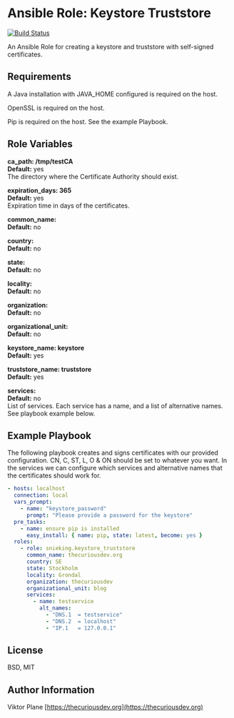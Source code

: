 Ansible Role: Keystore Truststore
=========
[![Build Status](https://travis-ci.org/snieking/ansible-role-keystore-truststore.svg?branch=master)](https://travis-ci.org/snieking/ansible-role-keystore-truststore)

An Ansible Role for creating a keystore and truststore with self-signed certificates.

Requirements
------------

A Java installation with JAVA_HOME configured is required on the host.

OpenSSL is required on the host.

Pip is required on the host. See the example Playbook.

Role Variables
--------------

**ca_path: /tmp/testCA** \
**Default:** yes \
The directory where the Certificate Authority should exist.

**expiration_days: 365** \
**Default:** yes \
Expiration time in days of the certificates.

**common_name:** \
**Default:** no

**country:** \
**Default:** no

**state:** \
**Default:** no

**locality:** \
**Default:** no

**organization:** \
**Default:** no

**organizational_unit:** \
**Default:** no

**keystore_name: keystore** \
**Default:** yes

**truststore_name: truststore** \
**Default:** yes

**services:** \
**Default:** no \
List of services. Each service has a name, and a list of alternative names. See playbook example below.

Example Playbook
----------------

The following playbook creates and signs certificates with our provided configuration. CN, C, ST, L, O & ON should be set to whatever you want. In the services we can configure which services and alternative names that the certificates should work for.
```yaml
- hosts: localhost
  connection: local
  vars_prompt:
    - name: "keystore_password"
      prompt: "Please provide a password for the keystore"
  pre_tasks:
    - name: ensure pip is installed
      easy_install: { name: pip, state: latest, become: yes }
  roles:
    - role: snieking.keystore_truststore
      common_name: thecuriousdev.org
      country: SE
      state: Stockholm
      locality: Grondal
      organization: thecuriousdev
      organizational_unit: blog
      services:
        - name: testservice
          alt_names:
            - "DNS.1  = testservice"
            - "DNS.2  = localhost"
            - "IP.1   = 127.0.0.1"
```

License
-------

BSD, MIT

Author Information
------------------

Viktor Plane [https://thecuriousdev.org](https://thecuriousdev.org)
